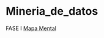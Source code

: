 # Mineria_de_datos
FASE I
[Mapa Mental](https://github.com/KatiaOrtiz20/Mineria_de_datos/blob/main/MapaMental_1_1799830.pdf)


